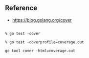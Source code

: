 ## Reference
- https://blog.golang.org/cover


## 
```
% go test -cover
```

```
% go test -coverprofile=coverage.out 
```

```
go tool cover -html=coverage.out
```